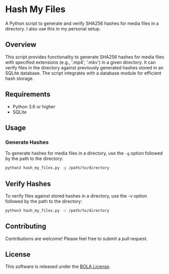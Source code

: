 # Hash My Files

A Python script to generate and verify SHA256 hashes for media files in a directory.
I also use this in my personal setup.

## Overview

This script provides functionality to generate SHA256 hashes for media files with specified extensions (e.g., '.mp4', '.mkv') in a given directory. It can verify files in the directory against previously generated hashes stored in an SQLite database. The script integrates with a database module for efficient hash storage.

## Requirements

- Python 3.6 or higher
- SQLite

## Usage

### Generate Hashes

To generate hashes for media files in a directory, use the `-g` option followed by the path to the directory:

```bash
python3 hash_my_files.py -g /path/to/directory
```

## Verify Hashes

To verify files against stored hashes in a directory, use the -v option followed by the path to the directory:

```bash
python3 hash_my_files.py -v /path/to/directory
```

## Contributing

Contributions are welcome! Please feel free to submit a pull request.

## License

This software is released under the [BOLA License](LICENSE).
